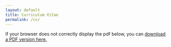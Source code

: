 ```yaml
---
layout: default
title: Curriculum Vitae
permalink: /cv/
---
```

If your browser does not correctly display the pdf below, you can
<a href="https://docs.google.com/gview?url=https://cadenwillse.github.io/CV/Willse_CV.pdf&embedded=true" target="_blank">download a PDF version here. </a>

<object data="https://cadencewillse.github.io/CV/Willse2022.pdf" type="application/pdf" width="100%" height="1000px">	
 </object>
